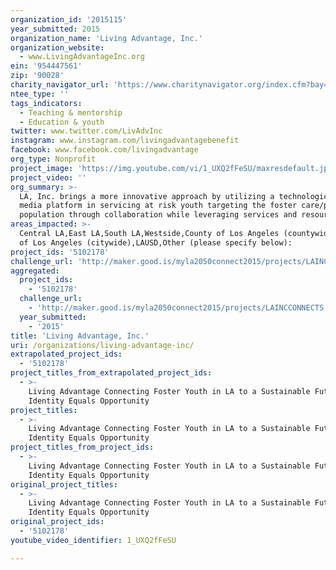 ```yaml
---
organization_id: '2015115'
year_submitted: 2015
organization_name: 'Living Advantage, Inc.'
organization_website:
  - www.LivingAdvantageInc.org
ein: '954447561'
zip: '90028'
charity_navigator_url: 'https://www.charitynavigator.org/index.cfm?bay=search.profile&ein=954447561'
ntee_type: ''
tags_indicators:
  - Teaching & mentorship
  - Education & youth
twitter: www.twitter.com/LivAdvInc
instagram: www.instagram.com/livingadvantagebenefit
facebook: www.facebook.com/livingadvantage
org_type: Nonprofit
project_image: 'https://img.youtube.com/vi/1_UXQ2fFeSU/maxresdefault.jpg'
project_video: ''
org_summary: >-
  LA, Inc. brings a more innovative approach by utilizing a technological and
  media platform in servicing at risk youth targeting the foster care/probation
  population through collaboration while leveraging services and resources.
areas_impacted: >-
  Central LA,East LA,South LA,Westside,County of Los Angeles (countywide),City
  of Los Angeles (citywide),LAUSD,Other (please specify below):
project_ids: '5102178'
challenge_url: 'http://maker.good.is/myla2050connect2015/projects/LAINCCONNECTS.html'
aggregated:
  project_ids:
    - '5102178'
  challenge_url:
    - 'http://maker.good.is/myla2050connect2015/projects/LAINCCONNECTS.html'
  year_submitted:
    - '2015'
title: 'Living Advantage, Inc.'
uri: /organizations/living-advantage-inc/
extrapolated_project_ids:
  - '5102178'
project_titles_from_extrapolated_project_ids:
  - >-
    Living Advantage Connecting Foster Youth in LA to a Sustainable Future:
    Identity Equals Opportunity
project_titles:
  - >-
    Living Advantage Connecting Foster Youth in LA to a Sustainable Future:
    Identity Equals Opportunity
project_titles_from_project_ids:
  - >-
    Living Advantage Connecting Foster Youth in LA to a Sustainable Future:
    Identity Equals Opportunity
original_project_titles:
  - >-
    Living Advantage Connecting Foster Youth in LA to a Sustainable Future:
    Identity Equals Opportunity 
original_project_ids:
  - '5102178'
youtube_video_identifier: 1_UXQ2fFeSU

---
```

